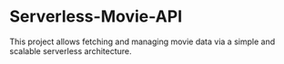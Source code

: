 # Serverless-Movie-API
This project allows fetching and managing movie data via a simple and scalable serverless architecture.

